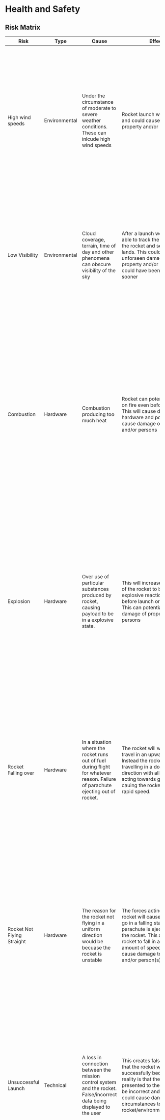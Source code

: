 # Health and Safety

## Risk Matrix 
| **Risk** | **Type** | **Cause** | **Effect** | **Likelihood** | **Severity** | **Importance** | **Mitgation** |
| --- | --- | --- | --- | --- | --- | ---| ---| 
| High wind speeds | Environmental | Under the circumstance of moderate to severe weather conditions. These can inlcude high wind speeds | Rocket launch will be unsafe and could cause damage of property and/or persons | Possible | Severe | Med Hi | Following the CAA and Model Rocketry guidelines, a launch will not take place during these conditions. The weather condition will be assessed through multiple sources prior to the launch. A judgement call will be made by the team based on the data available at the time \[1\]|
| Low Visibility| Environmental | Cloud coverage, terrain, time of day and other phenomena can obscure visibility of the sky| After a launch we will not be able to track the trajectory of the rocket and see where it lands. This could results in unforseen damage to property and/or persons that could have been mitaged sooner | Possible | Severe | Med Hi | We follow the CAA and Model Rocketry guidelines. If there is more than 50% cloud coverage or other objects obscuring view, less than 8km horozontal visibility, or it is night time. The launch will not take place \[1\] |
| Combustion | Hardware | Combustion producing too much heat | Rocket can potentially catch on fire even before launch. This will cause damage to the hardware and potentially cause damage of property and/or persons| Possible | Severe | Med Hi | According to the CAA and Model Rocketry guidelines, the person launching the rocket need to ensure that the launcher incorporates a blast defector device to prevent impinging on flammable materials. Also the rocket must include a previoulsy tested ignition scheme which has demonstrated capability of igniting all rocket motors intended for launch. \[1\]| 
| Explosion | Hardware | Over use of particular substances produced by rocket, causing payload to be in a explosive state. | This will increase the liklihood of the rocket to be give a explosive reaction either before launch or during flight. This can potentially cause damage of property and/or persons | Possible | Severe | Med Hi | According to the CAA and Model Rocketry guidelines, it is a requirement that the owner of the rocket ensures that there are no flammable or explosve payload inside the rocket, meaning that the rocket should not have anthing in the payload which would cause the rocket to be in a explosive state. \[1\]| 
| Rocket Falling over | Hardware | In a situation where the rocket runs out of fuel during flight for whatever reason. Failure of parachute ejecting out of rocket.| The rocket will will no longer travel in an upward direction. Instead the rocket will be travelling in a downward direction with all the forces acting towards gravity, cauing the rocket to fall in rapid speed. | Possible | Severe | Med Hi| According to the CAA and Model Rocketry guidelines, once the rocket runs out of fuel, a recovery system must be used such as a streamer or parachute so that the rocket can return safely and undamaged, and it can be flown again. Also the recovery wadding in the rocket must be fireproof \[1\]| 
| Rocket Not Flying Straight | Hardware | The reason for the rocket not flying in a uniform direction would be becuase the rocket is unstable | The forces acting on the rocket will cause the rocket to go in a falling state before the parachute is ejected out of the rocket. This allows the rocket to fall in a dangerous amount of speed which can cause damage to property and/or person(s) | Likely | Severe | High| According to the the CAA and Model Rocketry guidelines, everyone must have a safe distance of at least 5 meters away from the specific rocket we will likely to launch. The stability of the rocket must be checked before flight and a warning must be made to spectators to clear them away to safe distance \[1\]| 
| Unsuccessful Launch | Technical | A loss in connection between the mission control system and the rocket. False/incorrect data being displayed to the user | This creates false certainty that the rocket will launch successfully because the reality is that the data presented to the user could be incorrect and in result, could cause dangerous circumstances to the rocket/environment/person(s)| Likely | Severe | High| The data represented in the mission control system must be correct. To ensure this, there has to be a high amount of testing done to allow that there are no bugs in the system which would cause the rocket to have a unsuccessful launch.| 
| Collision with Property and/or Persons| Medical | There could be some hardware problem in the rocket (e.g. the rocket isn't stable, the recovery system isn't tested properly etc.) | If this happens, it is certain that the rocket will collide the property/person(s) with great force meaning that could cause a dangerous amount of damage or cause serious injury to person(s) affected. | Possible | Severe | Med Hi | According to the CAA and the Model Rocketry guidelines, everyone must have a safe distance of at least 5 meters away from launch. A warning must also be made to any potential spectators to be at safe distance. The rocket should also not be launched at targets, this means into clouds, or in direction of aeroplanes. There must be a recovery system to prevent the rocket to fall when run out of fuel. \[1\]| 
| Eye Damage | Medical | Motor’s exhaust from hitting the ground, or explosion occurs when rocket launching. | People get injury, their eye will get bind or vision loss. | Possible | Severe | Med Hi | Following the CAA and Model Rocketry guidelines, to prevent accidental eye injury,we will place launchers so that the end of the launch rod is above eye level or will cap the end of the rod when it is not in use. When launch the rocket everyone should ware goggles.| 
| Moderate to Severe Burns | Medical | In an event of a explosion or fire caused by the hardware of the rocket | The hardware of the rocket may have unknown issues which could cause the rocket to be in a explosive state or in a state where a lot of heat is produced. If the rocket is in flight, the liklihood of burns occuring to person(s) is low, but it's possible that rocket produces a negative reaction even before flight where people will be most vulnerable | Possible | Severe | Med Hi | According to the CAA and Model Rocketry guideline, everyone must have a safe distance of at least 5 meters away from launch. A warning must also be made to spectators to make sure that they are within safe distances of the rocket. The person launching the rocket must also ensure that the ground for a radius of 3m around the launcher is clear of brown grass, dry weeds or other easy to burn materials that could be ignited during launch by the exhaust of the rocket. \[1\]| 
| Interference with Aerodrome and/or Planes | Technical | The data displayed to the user from the mission control system displaying incorrect data | If the data displayed to the user fails to tell the user about possible interference of a aerodome/aeroplane, then there's a chance that the rocket might collide with these objects and cause unfortunate events as well as damage to hardware of the rocket | Possible | Moderate | Medium | According to the CAA and the Model Rocketry guidelines, the rocket must not be launched into clouds or near aeroplanes \[1\]. It will also be beneficial to add a function to the mission control system which would detect things like aeroplanes and aerodomes so that it can tell the user that launch isn't imminent.| 



| header | header |
| ------ | ------ |
| cell | cell |
| cell | cell | 




## Appendices
Risk Matrix  \[2\]

![Risk Matrix](https://i2.wp.com/riskacademy.blog/wp-content/uploads/2019/04/Typical-Risk-Matrix.png?fit=900%2C483&ssl=1)

## References 
- \[1\] Rocket Safety. (n.d.). Retrieved May 08, 2020, from https://www.nzrocketry.org.nz/rocketry/rocket-safety
- \[2\] Sidorenko, A., Julien, Robson, D., Huggins, P., &amp; Rivera, F. (2019, July 27). RISK-ACADEMY Blog. Retrieved May 08, 2020, from https://riskacademy.blog/finally-an-alternative-to-risk-matrices/